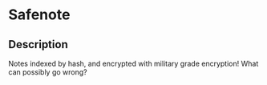 # Safenote

## Description
Notes indexed by hash, and encrypted with military grade encryption! What can possibly go wrong?
